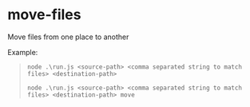 # move-files

Move files from one place to another

Example:

> `node .\run.js <source-path> <comma separated string to match files> <destination-path>`
>
> `node .\run.js <source-path> <comma separated string to match files> <destination-path> move`
